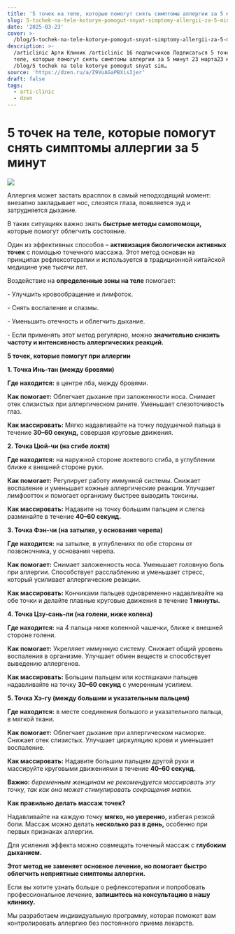 ```yaml
---
title: '5 точек на теле, которые помогут снять симптомы аллергии за 5 минут'
slug: 5-tochek-na-tele-kotorye-pomogut-snyat-simptomy-allergii-za-5-minut
date: '2025-03-23'
cover: >-
  /blog/5-tochek-na-tele-kotorye-pomogut-snyat-simptomy-allergii-za-5-minut/cover.jpg
description: >-
  /articlinic Арти Клиник /articlinic 16 подписчиков Подписаться 5 точек на
  теле, которые помогут снять симптомы аллергии за 5 минут 23 марта23 мар 2 мин
  /blog/5 tochek na tele kotorye pomogut snyat sim…
source: 'https://dzen.ru/a/Z9VuAGaPBXisIjer'
draft: false
tags:
  - arti-clinic
  - dzen
---
```


# 5 точек на теле, которые помогут снять симптомы аллергии за 5 минут

![](/blog/5-tochek-na-tele-kotorye-pomogut-snyat-simptomy-allergii-za-5-minut/img-0.jpg)

Аллергия может застать врасплох в самый неподходящий момент: внезапно закладывает нос, слезятся глаза, появляется зуд и затрудняется дыхание.

В таких ситуациях важно знать **быстрые методы самопомощи,** которые помогут облегчить состояние.

Один из эффективных способов – **активизация биологически активных точек** с помощью точечного массажа. Этот метод основан на принципах рефлексотерапии и используется в традиционной китайской медицине уже тысячи лет.

Воздействие на **определенные зоны на теле** помогает:

\- Улучшить кровообращение и лимфоток.

\- Снять воспаление и спазмы.

\- Уменьшить отечность и облегчить дыхание.

\- Если применять этот метод регулярно, можно **значительно снизить частоту и интенсивность аллергических реакций.**

**5 точек, которые помогут при аллергии**

**1\. Точка Инь-тан (между бровями)**

**Где находится:** в центре лба, между бровями.

**Как помогает:** Облегчает дыхание при заложенности носа. Снимает отек слизистых при аллергическом рините. Уменьшает слезоточивость глаз.

**Как массировать:** Мягко надавливайте на точку подушечкой пальца в течение **30–60 секунд,** совершая круговые движения.

**2\. Точка Цюй-чи (на сгибе локтя)**

**Где находится:** на наружной стороне локтевого сгиба, в углублении ближе к внешней стороне руки.

**Как помогает:** Регулирует работу иммунной системы. Снижает воспаление и уменьшает кожные аллергические реакции. Улучшает лимфоотток и помогает организму быстрее выводить токсины.

**Как массировать:** Надавите на точку большим пальцем и слегка разминайте в течение **40–60 секунд.**

**3\. Точка Фэн-чи (на затылке, у основания черепа)**

**Где находится:** на затылке, в углублениях по обе стороны от позвоночника, у основания черепа.

**Как помогает:** Снимает заложенность носа. Уменьшает головную боль при аллергии. Способствует расслаблению и уменьшает стресс, который усиливает аллергические реакции.

**Как массировать:** Кончиками пальцев одновременно надавливайте на обе точки и делайте плавные круговые движения в течение **1 минуты.**

**4\. Точка Цзу-сань-ли (на голени, ниже колена)**

**Где находится:** на 4 пальца ниже коленной чашечки, ближе к внешней стороне голени.

**Как помогает:** Укрепляет иммунную систему. Снижает общий уровень воспаления в организме. Улучшает обмен веществ и способствует выведению аллергенов.

**Как массировать:** Большим пальцем или костяшками пальцев надавливайте на точку **30–60 секунд** с умеренным усилием.

**5\. Точка Хэ-гу (между большим и указательным пальцем)**

**Где находится:** в месте соединения большого и указательного пальца, в мягкой ткани.

**Как помогает:** Облегчает дыхание при аллергическом насморке. Снижает отек слизистых. Улучшает циркуляцию крови и уменьшает воспаление.

**Как массировать:** Надавите большим пальцем другой руки и массируйте круговыми движениями в течение **40–60 секунд.**

**Важно:** _беременным женщинам не рекомендуется массировать эту точку, так как она может стимулировать сокращения матки._

**Как правильно делать массаж точек?**

Надавливайте на каждую точку **мягко, но уверенно,** избегая резкой боли. Массаж можно делать **несколько раз в день,** особенно при первых признаках аллергии.

Для усиления эффекта можно совмещать точечный массаж с **глубоким дыханием.**

**Этот метод не заменяет основное лечение, но помогает быстро облегчить неприятные симптомы аллергии.**

Если вы хотите узнать больше о рефлексотерапии и попробовать профессиональное лечение, **запишитесь на консультацию в нашу клинику.**

Мы разработаем индивидуальную программу, которая поможет вам контролировать аллергию без постоянного приема лекарств.
